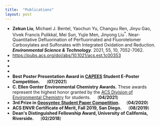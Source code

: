 ```yaml
---
title:  "Publications"
layout: post
---
```

   - **Zekun Liu**, Michael J. Bentel, Yaochun Yu, Changxu Ren, Jinyu Gao, Vivek Francis Pulikkal, Mei Sun, Yujie Men, Jinyong Liu<sup>*</sup>. Near-Quantitative Defluorination of Perfluorinated and Fluorotelomer Carboxylates and Sulfonates with Integrated Oxidation and Reduction. ***Environmental Science & Technology***. 2021, 55, 10, 7052-7062.
   - https://pubs.acs.org/doi/abs/10.1021/acs.est.1c00353
   - 
   - 
   - 
   - **Best Poster Presentation Award in [CAPEES](http://www.capees.org/bylaws.html) Student E-Poster Competition.** &emsp; (**07/2021**)
   - **C. Ellen Gonter Environmental Chemistry Awards.** These awards represent the highest honor granted by the [ACS Division of Environmental Chemistry](https://acsenvr.com/website/) for students. &emsp; (**04/2021**) 
   - **3rd Prize in [Geosyntec Student Paper Competition](https://geosyntec.com/news/item/6782-geosyntec-announces-winners-of-2020-student-paper-contest).** &emsp; (**04/2020**)
   - **ACS ENVR Certificate of Merit, Fall 2019, San Diego.** &emsp; (**08/2019**)
   - **Dean's Distinguished Fellowship Award, University of California, Riverside.** &emsp; (**02/2018**)
